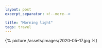 ```yaml
---
layout: post
excerpt_separator: <!--more-->

title: "Morning light"
tags: travel
---
```


{% picture /assets/images/2020-05-17.jpg %}
<!--more-->
